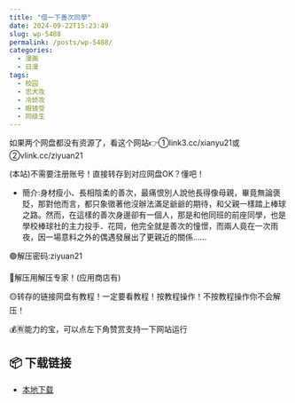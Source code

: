 ```yaml
---
title: "借一下善次同學"
date: 2024-09-22T15:23:49
slug: wp-5488
permalink: /posts/wp-5488/
categories:
  - 漫画
  - 日漫
tags:
  - 校园
  - 忠犬攻
  - 冷娇攻
  - 眼镜受
  - 同级生
---
```


如果两个网盘都没有资源了，看这个网站👉①link3.cc/xianyu21或②vlink.cc/ziyuan21

(本站)不需要注册账号！直接转存到对应网盘OK？懂吧！

*   簡介:身材瘦小、長相陰柔的善次，最痛恨別人說他長得像母親，畢竟無論褒貶，那對他而言，都只象徵著他沒辦法滿足爺爺的期待，和父親一樣踏上棒球之路。然而，在這樣的善次身邊卻有一個人，那是和他同班的前座同學，也是學校棒球社的主力投手．花岡，他完全就是善次的憧憬，而兩人竟在一次雨夜，因一場意料之外的偶遇發展出了更親近的關係……

🟢解压密码:ziyuan21

🔵解压用解压专家！(应用商店有)

🟡转存的链接网盘有教程！一定要看教程！按教程操作！不按教程操作你不会解压！

💰🈶能力的宝，可以点左下角赞赏支持一下网站运行

## 📦 下载链接
- [本地下载](https://blziyuan21.com/pay-download/5488?key=07baf2be73&down_id=0)

